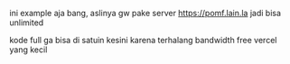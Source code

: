 ini example aja bang, aslinya gw pake server https://pomf.lain.la jadi bisa unlimited

kode full ga bisa di satuin kesini karena terhalang bandwidth free vercel yang kecil
